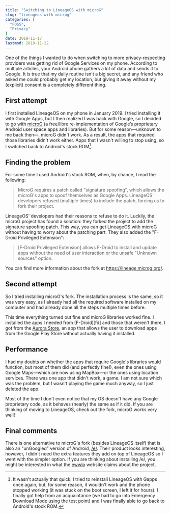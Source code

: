 ```yaml
---
title: "Switching to LineageOS with microG"
slug: "lineageos-with-microg"
categories: [
  "FOSS",
  "Privacy"
]
date: 2019-11-17
lastmod: 2019-11-22
---
```


One of the things I wanted to do when switching to more privacy-respecting
providers was getting rid of Google Services on my phone. According to multiple
articles, your Android phone gathers a lot of data and sends it to Google. It is
true that my daily routine isn't a big secret, and any friend who asked me could
probably get my location, but giving it away without my (explicit) consent is a
completely different thing.

## First attempt

I first installed LineageOS on my phone in January 2019. I tried installing it
with Google Apps, but I then realized I was back with Google, so I decided to go
with [microG][mg] (a free/libre re-implementation of Google’s proprietary
Android user space apps and libraries). But for some reason—unknown to me back
then—, microG didn't work. As a result, the apps that required those libraries
didn't work either. Apps that I wasn't willing to stop using, so I switched back
to Android's stock ROM[^note].

[^note]: It wasn't actually that quick. I tried to reinstall LineageOS with
  Gapps once again, but, for some reason, it wouldn't work and the phone stopped
  working (it was stuck on the boot screen, I left it for hours). I finally got
  help from an acquaintance (we had to go into Emergency Download Mode using the
  test point) and I was finally able to go back to Android's stock ROM.

## Finding the problem

For some time I used Android's stock ROM, when, by chance, I read the following:

> MicroG requires a patch called "signature spoofing", which allows the microG's
> apps to spoof themselves as Google Apps. LineageOS' developers refused
> (multiple times) to include the patch, forcing us to fork their project.

LineageOS' developers had their reasons to refuse to do it. Luckily, the microG
project has found a solution: they forked the project to add the signature
spoofing patch. This way, you can get LineageOS with microG without having to
worry about the patching part. They also added the "F-Droid Privileged
Extension":

> [F-Droid Privileged Extension] allows F-Droid to install and update apps
> without the need of user interaction or the unsafe "Unknown sources" option.

You can find more information about the fork at <https://lineage.microg.org/>.

## Second attempt

So I tried installing microG's fork. The installation process is the same, so it
was very easy, as I already had all the required software installed on my
computer and had already done all the steps multiple times before.

This time everything turned out fine and microG libraries worked fine. I
installed the apps I needed from [F-Droid][fd] and those that weren't there, I
got from the [Aurora Store][as], an app that allows the user to download apps
from the Google Play Store without actually having it installed.

## Performance

I had my doubts on whether the apps that require Google's libraries would
function, but most of them did (and perfectly fine!), even the ones using Google
Maps—which are now using MapBox—or the ones using location services. There was
one app that didn't work, a game. I am not sure which was the problem, but I
wasn't playing the game much anyway, so I just deleted the app.

Most of the time I don't even notice that my OS doesn't have any Google
proprietary code, as it behaves (nearly) the same as if it did. If you are
thinking of moving to LineageOS, check out the fork, microG works very well!

## Final comments

There is one alternative to microG's fork (besides LineageOS itself) that is
also an "unGoogled" version of Android, [/e/][e]. Their product looks
interesting, however, I didn't need the extra features they add on top of
LineageOS so I went with the simpler option. If you are thinking about
installing /e/, you might be interested in what the [ewwlo][ew] website claims
about the project.


[mg]: <https://microg.org> "microG"
[gd]: <https://f-droid.org> "F-Droid"
[as]: <https://auroraoss.com> "Aurora Store"
[e]: <https://e.foundation/> "/e/ Foundation"
[ew]: <https://ewwlo.xyz/> "ewwlo"
